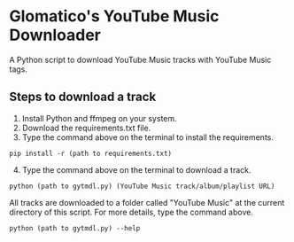 # Glomatico's YouTube Music Downloader
A Python script to download YouTube Music tracks with YouTube Music tags.
## Steps to download a track
1. Install Python and ffmpeg on your system.
2. Download the requirements.txt file.
3. Type the command above on the terminal to install the requirements.
```
pip install -r (path to requirements.txt)
```
4. Type the command above on the terminal to download a track.
```
python (path to gytmdl.py) (YouTube Music track/album/playlist URL)
```
All tracks are downloaded to a folder called "YouTube Music" at the current directory of this script.
For more details, type the command above.
```
python (path to gytmdl.py) --help
```
